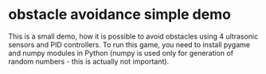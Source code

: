# obstacle avoidance simple demo

This is a small demo, how it is possible to avoid obstacles using 4 ultrasonic sensors and PID controllers.
To run this game, you need to install pygame and numpy modules in Python (numpy is used only for generation of random numbers - this is actually not important).
